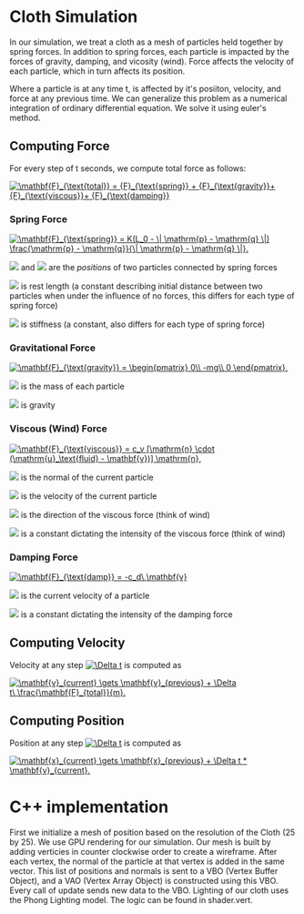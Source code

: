 # Cloth Simulation

In our simulation, we treat a cloth as a mesh of particles held together by spring forces. In addition to spring forces, each particle is impacted by the forces of gravity, damping, and vicosity (wind). Force affects the velocity of each particle, which in turn affects its position.

Where a particle is at any time t, is affected by it's posiiton, velocity, and force at any previous time. We can generalize this problem as a numerical integration of ordinary differential equation. We solve it using euler's method.

## Computing Force
  For every step of t seconds, we compute total force as follows:

  <a href="https://www.codecogs.com/eqnedit.php?latex=\mathbf{F}_{\text{total}}&space;=&space;{F}_{\text{spring}}&space;&plus;&space;{F}_{\text{gravity}}&plus;&space;{F}_{\text{viscous}}&plus;&space;{F}_{\text{damping}}" target="_blank"><img src="https://latex.codecogs.com/gif.latex?\mathbf{F}_{\text{total}}&space;=&space;{F}_{\text{spring}}&space;&plus;&space;{F}_{\text{gravity}}&plus;&space;{F}_{\text{viscous}}&plus;&space;{F}_{\text{damping}}" title="\mathbf{F}_{\text{total}} = {F}_{\text{spring}} + {F}_{\text{gravity}}+ {F}_{\text{viscous}}+ {F}_{\text{damping}}" /></a>

### Spring Force

  <a href="https://www.codecogs.com/eqnedit.php?latex=\mathbf{F}_{\text{spring}}&space;=&space;K(L_0&space;-&space;\|&space;\mathrm{p}&space;-&space;\mathrm{q}&space;\|)&space;\frac{\mathrm{p}&space;-&space;\mathrm{q}}{\|&space;\mathrm{p}&space;-&space;\mathrm{q}&space;\|}." target="_blank"><img src="https://latex.codecogs.com/gif.latex?\mathbf{F}_{\text{spring}}&space;=&space;K(L_0&space;-&space;\|&space;\mathrm{p}&space;-&space;\mathrm{q}&space;\|)&space;\frac{\mathrm{p}&space;-&space;\mathrm{q}}{\|&space;\mathrm{p}&space;-&space;\mathrm{q}&space;\|}." title="\mathbf{F}_{\text{spring}} = K(L_0 - \| \mathrm{p} - \mathrm{q} \|) \frac{\mathrm{p} - \mathrm{q}}{\| \mathrm{p} - \mathrm{q} \|}." /></a>

  <img src="https://latex.codecogs.com/gif.latex?p" /> and <img src="https://latex.codecogs.com/gif.latex?q" /> are the *positions* of two particles connected by spring forces

  <img src="https://latex.codecogs.com/gif.latex?L_0" /> is rest length (a constant describing initial distance between two particles when under the influence of no forces, this differs for each type of spring force)

  <img src="https://latex.codecogs.com/gif.latex?K" /> is stiffness (a constant, also differs for each type of spring force)

### Gravitational Force

  <a href="https://www.codecogs.com/eqnedit.php?latex=\mathbf{F}_{\text{gravity}}&space;=&space;\begin{pmatrix}&space;0\\&space;-mg\\&space;0&space;\end{pmatrix}," target="_blank"><img src="https://latex.codecogs.com/gif.latex?\mathbf{F}_{\text{gravity}}&space;=&space;\begin{pmatrix}&space;0\\&space;-mg\\&space;0&space;\end{pmatrix}," title="\mathbf{F}_{\text{gravity}} = \begin{pmatrix} 0\\ -mg\\ 0 \end{pmatrix}," /></a>

  <img src="https://latex.codecogs.com/gif.latex?m" /> is the mass of each particle

  <img src="https://latex.codecogs.com/gif.latex?g" /> is gravity
    
### Viscous (Wind) Force

  <a href="https://www.codecogs.com/eqnedit.php?latex=\mathbf{F}_{\text{viscous}}&space;=&space;c_v&space;[\mathrm{n}&space;\cdot&space;(\mathrm{u}_\text{fluid}&space;-&space;\mathbf{v})]&space;\mathrm{n}," target="_blank"><img src="https://latex.codecogs.com/gif.latex?\mathbf{F}_{\text{viscous}}&space;=&space;c_v&space;[\mathrm{n}&space;\cdot&space;(\mathrm{u}_\text{fluid}&space;-&space;\mathbf{v})]&space;\mathrm{n}," title="\mathbf{F}_{\text{viscous}} = c_v [\mathrm{n} \cdot (\mathrm{u}_\text{fluid} - \mathbf{v})] \mathrm{n}," /></a>

  <img src="https://latex.codecogs.com/gif.latex?n" /> is the normal of the current particle

  <img src="https://latex.codecogs.com/gif.latex?v" /> is the velocity of the current particle

  <img src="https://latex.codecogs.com/gif.latex?U_{fluid}" /> is the direction of the viscous force (think of wind)

  <img src="https://latex.codecogs.com/gif.latex?C_v" /> is a constant dictating the intensity of the viscous force (think of wind)

### Damping Force

  <a href="https://www.codecogs.com/eqnedit.php?latex=\mathbf{F}_{\text{damp}}&space;=&space;-c_d\,\mathbf{v}" target="_blank"><img src="https://latex.codecogs.com/gif.latex?\mathbf{F}_{\text{damp}}&space;=&space;-c_d\,\mathbf{v}" title="\mathbf{F}_{\text{damp}} = -c_d\,\mathbf{v}" /></a>

  <img src="https://latex.codecogs.com/gif.latex?v" /> is the current velocity of a particle

  <img src="https://latex.codecogs.com/gif.latex?C_d" /> is a constant dictating the intensity of the damping force
  
## Computing Velocity

  Velocity at any step <a href="https://www.codecogs.com/eqnedit.php?latex=\Delta&space;t" target="_blank"><img src="https://latex.codecogs.com/gif.latex?\Delta&space;t" title="\Delta t" /></a> is computed as 

  <a href="https://www.codecogs.com/eqnedit.php?latex=\mathbf{v}_{current}&space;\gets&space;\mathbf{v}_{previous}&space;&plus;&space;\Delta&space;t\,\frac{\mathbf{F}_{total}}{m}." target="_blank"><img src="https://latex.codecogs.com/gif.latex?\mathbf{v}_{current}&space;\gets&space;\mathbf{v}_{previous}&space;&plus;&space;\Delta&space;t\,\frac{\mathbf{F}_{total}}{m}." title="\mathbf{v}_{current} \gets \mathbf{v}_{previous} + \Delta t\,\frac{\mathbf{F}_{total}}{m}." /></a>
  
## Computing Position
 
  Position at any step <a href="https://www.codecogs.com/eqnedit.php?latex=\Delta&space;t" target="_blank"><img src="https://latex.codecogs.com/gif.latex?\Delta&space;t" title="\Delta t" /></a> is computed as 
 
  <a href="https://www.codecogs.com/eqnedit.php?latex=\mathbf{x}_{current}&space;\gets&space;\mathbf{x}_{previous}&space;&plus;&space;\Delta&space;t&space;*&space;\mathbf{v}_{current}." target="_blank"><img src="https://latex.codecogs.com/gif.latex?\mathbf{x}_{current}&space;\gets&space;\mathbf{x}_{previous}&space;&plus;&space;\Delta&space;t&space;*&space;\mathbf{v}_{current}." title="\mathbf{x}_{current} \gets \mathbf{x}_{previous} + \Delta t * \mathbf{v}_{current}." /></a>

# C++ implementation

First we initialize a mesh of position based on the resolution of the Cloth (25 by 25). We use GPU rendering for our simulation. Our mesh is built by adding verticies in counter clockwise order to create a wireframe. After each vertex, the normal of the particle at that vertex is added in the same vector. This list of positions and normals is sent to a VBO (Vertex Buffer Object), and a VAO (Vertex Array Object) is constructed using this VBO. Every call of update sends new data to the VBO. Lighting of our cloth uses the Phong Lighting model. The logic can be found in shader.vert.
